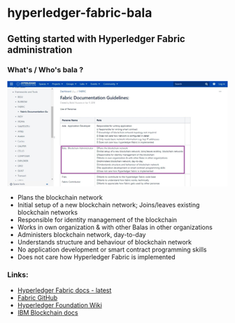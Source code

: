 # hyperledger-fabric-bala

## Getting started with Hyperledger Fabric administration

### What's / Who's bala ?

![fabric-bala image](fabric-bala.jpg)

- Plans the blockchain network
- Initial setup of a new blockchain network; Joins/leaves existing  blockchain networks
- Responsible for identity management of the blockchain
- Works in own organization & with other Balas in other organizations
- Administers blockchain network, day-to-day
- Understands structure and behaviour of blockchain network
- No application development or smart contract programming skills
- Does not care how Hyperledger Fabric is implemented

### Links:
- [Hyperledger Fabric docs - latest](https://hyperledger-fabric.readthedocs.io/en/latest/)
- [Fabric GitHub](https://github.com/hyperledger/fabric)
- [Hyperledger Foundation Wiki](https://wiki.hyperledger.org/)
- [IBM Blockchain docs](https://cloud.ibm.com/docs/blockchain)

